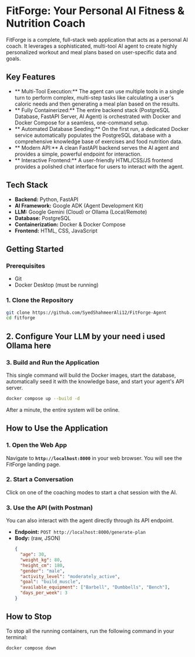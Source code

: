 # FitForge: Your Personal AI Fitness & Nutrition Coach

FitForge is a complete, full-stack web application that acts as a personal AI coach. It leverages a sophisticated, multi-tool AI agent to create highly personalized workout and meal plans based on user-specific data and goals.


## Key Features


* ** Multi-Tool Execution:** The agent can use multiple tools in a single turn to perform complex, multi-step tasks like calculating a user's caloric needs and then generating a meal plan based on the results.
* ** Fully Containerized:** The entire backend stack (PostgreSQL Database, FastAPI Server, AI Agent) is orchestrated with Docker and Docker Compose for a seamless, one-command setup.
* ** Automated Database Seeding:** On the first run, a dedicated Docker service automatically populates the PostgreSQL database with a comprehensive knowledge base of exercises and food nutrition data.
* ** Modern API:** A clean FastAPI backend serves the AI agent and provides a simple, powerful endpoint for interaction.
* ** Interactive Frontend:** A user-friendly HTML/CSS/JS frontend provides a polished chat interface for users to interact with the agent.

## Tech Stack

* **Backend:** Python, FastAPI
* **AI Framework:** Google ADK (Agent Development Kit)
* **LLM:** Google Gemini (Cloud) or Ollama (Local/Remote)
* **Database:** PostgreSQL
* **Containerization:** Docker & Docker Compose
* **Frontend:** HTML, CSS, JavaScript

## Getting Started

### Prerequisites
* Git
* Docker Desktop (must be running)

### 1. Clone the Repository
```bash
git clone https://github.com/SyedShahmeerAli12/FitForge-Agent
cd fitforge
```

## 2. Configure Your LLM by your need i used Ollama here



### 3. Build and Run the Application
This single command will build the Docker images, start the database, automatically seed it with the knowledge base, and start your agent's API server.
```bash
docker compose up --build -d
```
After a minute, the entire system will be online.

## How to Use the Application

### 1. Open the Web App
Navigate to **`http://localhost:8000`** in your web browser. You will see the FitForge landing page.

### 2. Start a Conversation
Click on one of the coaching modes to start a chat session with the AI.

### 3. Use the API (with Postman)
You can also interact with the agent directly through its API endpoint.

* **Endpoint:** `POST http://localhost:8000/generate-plan`
* **Body:** (raw, JSON)
    ```json
    {
      "age": 30,
      "weight_kg": 80,
      "height_cm": 180,
      "gender": "male",
      "activity_level": "moderately_active",
      "goal": "build_muscle",
      "available_equipment": ["Barbell", "Dumbbells", "Bench"],
      "days_per_week": 3
    }
    ```

## How to Stop
To stop all the running containers, run the following command in your terminal:
```bash
docker compose down
